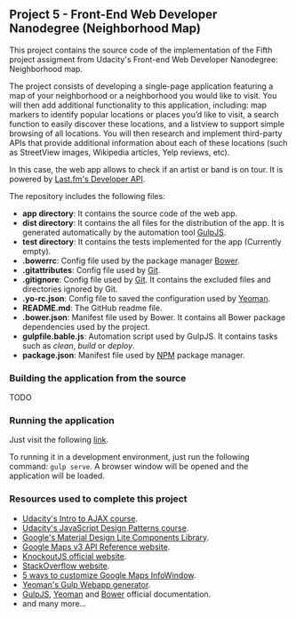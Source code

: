 ## Project 5 - Front-End Web Developer Nanodegree (Neighborhood Map)
This project contains the source code of the implementation of the Fifth project assigment from Udacity's Front-end Web Developer Nanodegree: Neighborhood map.

The project consists of developing a single-page application featuring a map of your neighborhood or a neighborhood you would like to visit. You will then add additional functionality to this application, including: map markers to identify popular locations or places you’d like to visit, a search function to easily discover these locations, and a listview to support simple browsing of all locations. You will then research and implement third-party APIs that provide additional information about each of these locations (such as StreetView images, Wikipedia articles, Yelp reviews, etc).


In this case, the web app allows to check if an artist or band is on tour. It is powered by [Last.fm's Developer API](http://www.last.fm/api).

The repository includes the following files:
* **app directory**: It contains the source code of the web app.
* **dist directory**: It contains the all files for the distribution of the app. It is generated automatically by the automation tool [GulpJS](http://gulpjs.com/).
* **test directory**: It contains the tests implemented for the app (Currently empty).
* **.bowerrc**: Config file used by the package manager [Bower](http://bower.io/).
* **.gitattributes**: Config file used by [Git](http://www.git-scm.com).
* **.gitignore**: Config file used by [Git](http://www.git-scm.com). It contains the excluded files and directories ignored by Git.
* **.yo-rc.json**: Config file to saved the configuration used by [Yeoman](http://www.yeoman.io).
* **README.md**: The GitHub readme file.
* **.bower.json**: Manifest file used by Bower. It contains all Bower package dependencies used by the project.
* **gulpfile.bable.js**: Automation script used by GulpJS. It contains tasks such as _clean_, _build_ or _deploy_.
* **package.json**: Manifest file used by [NPM](http://www.npmjs.com/) package manager.

### Building the application from the source
TODO

### Running the application
Just visit the following [link](http://josemifv.github.io/frontend-nanodegree-neighborhood-map/).

To running it in a development environment, just run the following command: `gulp serve`. A browser window will be opened and the application will be loaded.


### Resources used to complete this project
* [Udacity's Intro to AJAX course](https://www.udacity.com/course/intro-to-ajax--ud110).
* [Udacity's JavaScript Design Patterns course](https://www.udacity.com/course/javascript-design-patterns--ud989).
* [Google's Material Design Lite Components Library](http://www.getmdl.io/).
* [Google Maps v3 API Reference website](https://developers.google.com/maps/documentation/javascript/reference).
* [KnockoutJS official website](http://knockoutjs.com/).
* [StackOverflow website](http://stackoverflow.com/).
* [5 ways to customize Google Maps InfoWindow](http://en.marnoto.com/2014/09/5-formas-de-personalizar-infowindow.html).
* [Yeoman's Gulp Webapp generator](https://github.com/yeoman/generator-gulp-webapp).
* [GulpJS](http://gulpjs.com/), [Yeoman](http://www.yeoman.io) and [Bower](http://bower.io/) official documentation.
* and many more...











